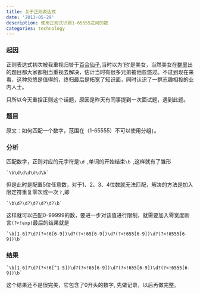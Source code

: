 ```yaml
---
title: 关于正则表达式
date: '2013-05-29'
description: 使用正则式识别1-65555之间的数
categories: technology
---
```


### 起因

正则表达式初次被我重视归咎于[百合仙子](http://lilydjwg.is-programmer.com/ "依云's Blog"),当时以为‘他’是美女，当然美女在[群里](test@vim-cn.com "技术群")出的题目都大家都相当重视去解决，估计当时有很多兄弟被他忽悠过。不过到现在来看，这种忽悠是值得的，终归最后是拓宽了知识面，同时认识了一群志趣相投的业内人士。

只所以今天重拾正则这个话题，原因是昨天有同事提到一次面试题，遇到此题。


### 题目

原文：如何匹配一个数字，范围在（1-65555）不可以使用分组`|`。


### 分析
匹配数字，正则对应的元字符是`\d `,单词的开始结束`\b `,这样就有了雏形

    `\b\d\d\d\d\d\b`

但是此时是配置5位任意数，对于1、2、3、4位数就无法匹配，解决的方法是加入限定符重复零次或一次`？`,即

    `\b\d?\d?\d?\d?\d?\b`

这样就可以匹配0-99999的数，要进一步对该值进行限制，就需要加入零宽度断言`(?<!exp)`最后的结果就是

    `\b[1-6]?\d?(?<!6[6-9])\d?(?<!65[6-9])\d?(?<!655[6-9])\d?(?<!6555[6-9])\b`


### 结果

    `\b[1-6]?\d?(?<!6[^1-5])\d?(?<!65[6-9])\d?(?<!655[6-9])\d?(?<!6555[6-9])\b`

这个结果还不是很完美，它包含了0开头的数字, 先做记录，以后再做完整。

